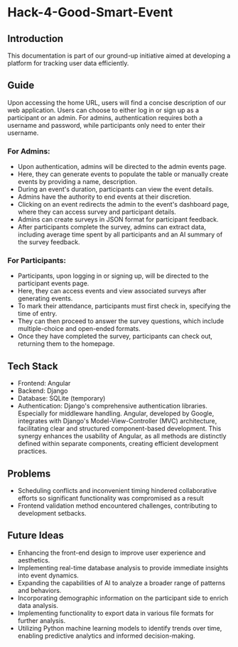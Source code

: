 # Hack-4-Good-Smart-Event

## Introduction

This documentation is part of our ground-up initiative aimed at developing a platform for tracking user data efficiently.

## Guide

Upon accessing the home URL, users will find a concise description of our web application. Users can choose to either log in or sign up as a participant or an admin. For admins, authentication requires both a username and password, while participants only need to enter their username.

### For Admins:

- Upon authentication, admins will be directed to the admin events page.
- Here, they can generate events to populate the table or manually create events by providing a name, description.
- During an event's duration, participants can view the event details.
- Admins have the authority to end events at their discretion.
- Clicking on an event redirects the admin to the event's dashboard page, where they can access survey and participant details.
- Admins can create surveys in JSON format for participant feedback.
- After participants complete the survey, admins can extract data, including average time spent by all participants and an AI summary of the survey feedback.

### For Participants:

- Participants, upon logging in or signing up, will be directed to the participant events page.
- Here, they can access events and view associated surveys after generating events.
- To mark their attendance, participants must first check in, specifying the time of entry.
- They can then proceed to answer the survey questions, which include multiple-choice and open-ended formats.
- Once they have completed the survey, participants can check out, returning them to the homepage.

## Tech Stack

- Frontend: Angular
- Backend: Django
- Database: SQLite (temporary)
- Authentication: Django's comprehensive authentication libraries. Especially for middleware handling.
  Angular, developed by Google, integrates with Django's Model-View-Controller (MVC) architecture, facilitating clear and structured component-based development. This synergy enhances the usability of Angular, as all methods are distinctly defined within separate components, creating efficient development practices.

## Problems

- Scheduling conflicts and inconvenient timing hindered collaborative efforts so significant functionality was compromised as a result
- Frontend validation method encountered challenges, contributing to development setbacks.

## Future Ideas

- Enhancing the front-end design to improve user experience and aesthetics.
- Implementing real-time database analysis to provide immediate insights into event dynamics.
- Expanding the capabilities of AI to analyze a broader range of patterns and behaviors.
- Incorporating demographic information on the participant side to enrich data analysis.
- Implementing functionality to export data in various file formats for further analysis.
- Utilizing Python machine learning models to identify trends over time, enabling predictive analytics and informed decision-making.
